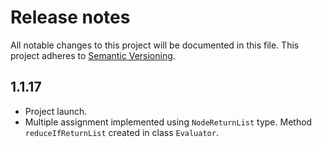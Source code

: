 # Release notes
All notable changes to this project will be documented in this file.
This project adheres to [Semantic Versioning](http://semver.org/).

## 1.1.17
- Project launch.
- Multiple assignment implemented using `NodeReturnList` type. Method `reduceIfReturnList` created in class `Evaluator`.

